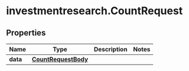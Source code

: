 # investmentresearch.CountRequest

## Properties

Name | Type | Description | Notes
------------ | ------------- | ------------- | -------------
**data** | [**CountRequestBody**](CountRequestBody.md) |  | 



